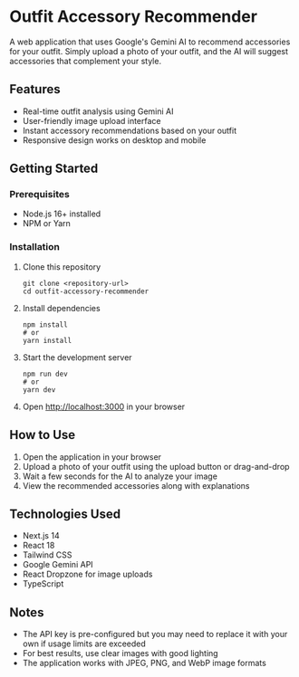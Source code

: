 # Outfit Accessory Recommender

A web application that uses Google's Gemini AI to recommend accessories for your outfit. Simply upload a photo of your outfit, and the AI will suggest accessories that complement your style.

## Features

- Real-time outfit analysis using Gemini AI
- User-friendly image upload interface
- Instant accessory recommendations based on your outfit
- Responsive design works on desktop and mobile

## Getting Started

### Prerequisites

- Node.js 16+ installed
- NPM or Yarn

### Installation

1. Clone this repository
   ```
   git clone <repository-url>
   cd outfit-accessory-recommender
   ```

2. Install dependencies
   ```
   npm install
   # or
   yarn install
   ```

3. Start the development server
   ```
   npm run dev
   # or
   yarn dev
   ```

4. Open [http://localhost:3000](http://localhost:3000) in your browser

## How to Use

1. Open the application in your browser
2. Upload a photo of your outfit using the upload button or drag-and-drop
3. Wait a few seconds for the AI to analyze your image
4. View the recommended accessories along with explanations

## Technologies Used

- Next.js 14
- React 18
- Tailwind CSS
- Google Gemini API
- React Dropzone for image uploads
- TypeScript

## Notes

- The API key is pre-configured but you may need to replace it with your own if usage limits are exceeded
- For best results, use clear images with good lighting
- The application works with JPEG, PNG, and WebP image formats 